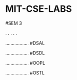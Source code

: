 # MIT-CSE-LABS

#SEM 3 

 .
 .
 .
 .
 .

  .................. #DSAL

  .................. #DSDL

  .................. #OOPL

  .................. #OSTL
  
